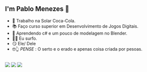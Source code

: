 ##  I'm Pablo Menezes 👋

- 💼 Trabalho na Solar Coca-Cola.
- 📚 Faço curso superior em Desenvolvimento de Jogos Digitais.
- 🌱 Aprendendo c# e um pouco de modelagem no Blender.
- 🏄‍♂️ Eu surfo.
- 😏 Ele/ Dele
- 🤓👆 *PENSE* : O serto e o erado e apenas coisa criada por pesoas.
##
<div>
  <a href="https://br.linkedin.com/in/pablo-menezes-74559320a"><img src ="https://img.shields.io/badge/LinkedIn-0077B5?style=for-the-badge&logo=linkedin&logoColor=white" target"_blanck"
></a>
  <a href="mailto:pablomenezes.c@gmail.com"><img src ="https://img.shields.io/badge/Gmail-D14836?style=for-the-badge&logo=gmail&logoColor=white" target"_blanck"
></a>
  <a href ="https://www.instagram.com/pablo_.menezes/"><img src="https://img.shields.io/badge/Instagram-E4405F?style=for-the-badge&logo=instagram&logoColor=white" target"_blanck"></a>
</div>
